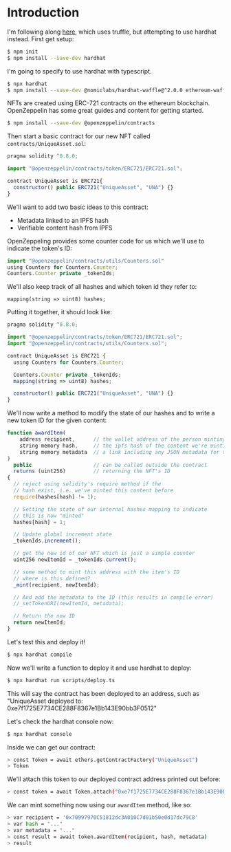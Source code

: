 # Introduction

I'm following along [here](https://medium.com/pinata/how-to-build-erc-721-nfts-with-ipfs-e76a21d8f914), which uses truffle, but attempting to use hardhat instead. First get setup:

```bash
$ npm init
$ npm install --save-dev hardhat
```
I'm going to specify to use hardhat with typescript.

```bash
$ npx hardhat 
$ npm install --save-dev @nomiclabs/hardhat-waffle@^2.0.0 ethereum-waffle@^3.0.0 chai@^4.2.0 @nomiclabs/hardhat-ethers@^2.0.0 ethers@^5.0.0
```

NFTs are created using ERC-721 contracts on the ethereum blockchain. OpenZeppelin has some great guides and content for getting started.

```bash
$ npm install --save-dev @openzeppelin/contracts
```
Then start a basic contract for our new NFT called `contracts/UniqueAsset.sol`:

```javascript
pragma solidity ^0.8.0;

import "@openzeppelin/contracts/token/ERC721/ERC721.sol";

contract UniqueAsset is ERC721{
  constructor() public ERC721("UniqueAsset", "UNA") {}
}
```

We'll want to add two basic ideas to this contract:

* Metadata linked to an IPFS hash
* Verifiable content hash from IPFS

OpenZeppeling provides some counter code for us which we'll use to indicate the token's ID:

```javascript
import "@openzeppelin/contracts/utils/Counters.sol"
using Counters for Counters.Counter;
Counters.Counter private _tokenIds;
```

We'll also keep track of all hashes and which token id they refer to:
```
mapping(string => uint8) hashes;
```
Putting it together, it should look like:

```javascript
pragma solidity ^0.8.0;

import "@openzeppelin/contracts/token/ERC721/ERC721.sol";
import "@openzeppelin/contracts/utils/Counters.sol";

contract UniqueAsset is ERC721 {
  using Counters for Counters.Counter;

  Counters.Counter private _tokenIds;
  mapping(string => uint8) hashes;

  constructor() public ERC721("UniqueAsset", "UNA") {}
}
```

We'll now write a method to modify the state of our hashes and to write a new token ID for the given content:

```javascript
function awardItem(
    address recipient,      // the wallet address of the person minting the NFT
    string memory hash,     // the ipfs hash of the content we're minting
    string memory metadata  // a link including any JSON metadata for the NFT asset
)
  public                    // can be called outside the contract
  returns (uint256)         // returning the NFT's ID
{
  // reject using solidity's require method if the
  // hash exist, i.e. we've minted this content before
  require(hashes[hash] != 1);

  // Setting the state of our internal hashes mapping to indicate
  // this is now "minted"
  hashes[hash] = 1;

  // Update global increment state
  _tokenIds.increment();

  // get the new id of our NFT which is just a simple counter
  uint256 newItemId = _tokenIds.current();

  // some method to mint this address with the item's ID
  // where is this defined?
  _mint(recipient, newItemId);

  // And add the metadata to the ID (this results in compile error)
  //_setTokenURI(newItemId, metadata);

  // Return the new ID
  return newItemId;
}
```

Let's test this and deploy it!

```bash
$ npx hardhat compile
```

Now we'll write a function to deploy it and use hardhat to deploy:

```bash
$ npx hardhat run scripts/deploy.ts
```

This will say the contract has been deployed to an address, such as "UniqueAsset deployed to: 0xe7f1725E7734CE288F8367e1Bb143E90bb3F0512"

Let's check the hardhat console now:

```bash
$ npx hardhat console
```

Inside we can get our contract:

```bash
> const Token = await ethers.getContractFactory("UniqueAsset")
> Token
```

We'll attach this token to our deployed contract address printed out before:

```bash
> const token = await Token.attach("0xe7f1725E7734CE288F8367e1Bb143E90bb3F0512")
```

We can mint something now using our `awardItem` method, like so:

```bash
> var recipient = '0x70997970C51812dc3A010C7d01b50e0d17dc79C8'
> var hash = "..."
> var metadata = "..."
> const result = await token.awardItem(recipient, hash, metadata)
> result
```
